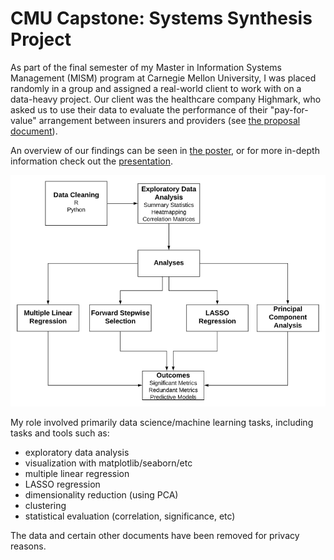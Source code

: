 # CMU Capstone: Systems Synthesis Project

As part of the final semester of my Master in Information Systems Management (MISM) program at Carnegie Mellon University, I was placed randomly in a group and assigned a real-world client to work with on a data-heavy project. Our client was the healthcare company Highmark, who asked us to use their data to evaluate the performance of their "pay-for-value" arrangement between insurers and providers (see [the proposal document](<Highmark Inc. Proposal.docx>)).

An overview of our findings can be seen in [the poster](<Highmark True Performance Poster_6.pptx>), or for more in-depth information check out the [presentation](<FINAL True Performance Presentation.pptx>).


![flowchart](./resources/flowchart/flowchart.png)


My role involved primarily data science/machine learning tasks, including tasks and tools such as:

- exploratory data analysis
- visualization with matplotlib/seaborn/etc
- multiple linear regression
- LASSO regression
- dimensionality reduction (using PCA)
- clustering
- statistical evaluation (correlation, significance, etc)

The data and certain other documents have been removed for privacy reasons.